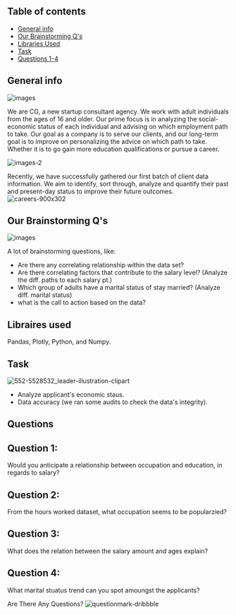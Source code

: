 ## Table of contents
* [General info](#general-info)
* [Our Brainstorming Q's](#Our-Brainstorming-Q's)
* [Libraries Used](#Libraries-used)
* [Task](#Task)
* [Questions 1-4](#Questions-1-4)

## General info
![images](https://user-images.githubusercontent.com/84341895/126705168-351c17f1-50c8-42c0-aeb7-4b4d1ab4d438.png)

We are CG, a new startup consultant agency. We work with adult individuals from the ages of 16 and older. Our prime focus is in analyzing the social-economic status of each individual and advising on which employment path to take. Our goal as a company is to serve our clients, and our long-term goal is to improve on personalizing the advice on which path to take. Whether it is to go gain more education qualifications or pursue a career. 

![images-2](https://user-images.githubusercontent.com/84341895/126705187-63df9678-e35e-46ff-a7cc-fda59c21bba1.jpeg)

Recently, we have successfully gathered our first batch of client data information.  We aim to identify, sort through, analyze and quantify their past and present-day status to improve their future outcomes.
![careers-900x302](https://user-images.githubusercontent.com/84341895/126706284-d5fcb06d-9a1b-4391-b860-f05b7df42579.png)


## Our Brainstorming Q's
![images](https://user-images.githubusercontent.com/84341895/126705634-b0d43933-4a8f-4fc2-be3b-4b6532b51c17.jpeg)

A lot of brainstorming questions, like:
* Are there any correlating relationship within the data set?
* Are there correlating factors that contribute to the salary level?
      (Analyze the diff. paths to each salary pt.)
* Which group of adults have a marital status of stay married?
      (Analyze diff. marital status)
* what is the call to action based on the data?


## Libraires used
Pandas, Plotly, Python, and Numpy. 


## Task
![552-5528532_leader-illustration-clipart](https://user-images.githubusercontent.com/84341895/126706171-bb5cb58d-f7a3-480b-b50c-67b2affee320.png)
* Analyze applicant's economic staus.
* Data accuracy (we ran some audits to check the data's integrity).

## Questions 
## Question 1:
Would you anticipate a relationship between occupation and education, in regards to salary? 

## Question 2:
From the hours worked dataset, what occupation seems to be popularzied?

## Question 3:
What does the relation between the salary amount and ages explain?

## Question 4:
What marital stuatus trend can you spot amoungst the applicants?


Are There Any Questions?
![questionmark-dribbble](https://user-images.githubusercontent.com/84341895/126707425-5245bd86-bee3-4c4d-9720-36431ac213fb.gif)

